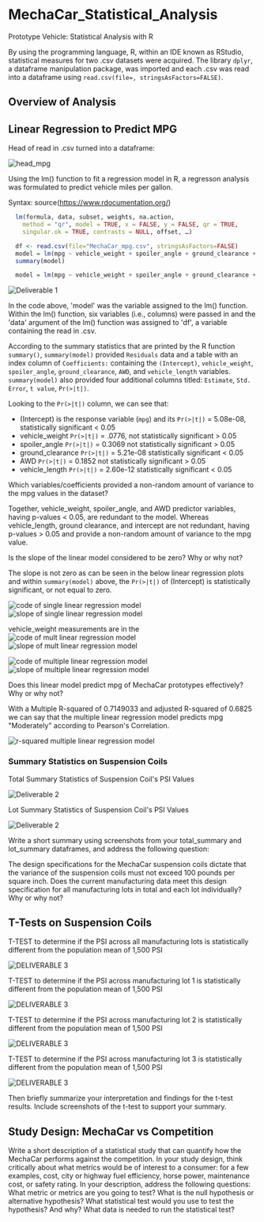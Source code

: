 # MechaCar_Statistical_Analysis
Prototype Vehicle: Statistical Analysis with R

By using the programming language, R, within an IDE known as RStudio, statistical measures for two .csv datasets were acquired. The library `dplyr`, a dataframe manipulation package, was imported and each .csv was read into a dataframe using `read.csv(file=, stringsAsFactors=FALSE)`.

## Overview of Analysis

## Linear Regression to Predict MPG

Head of read in .csv turned into a dataframe:

![head_mpg](https://github.com/derekhuggens/MechaCar_Statistical_Analysis/blob/bef459e0d4ce3209a215c18be05032dce4741bc7/README_IMAGES/head_df_mpg.png)

Using the lm() function to fit a regression model in R, a regresson analysis was formulated to predict vehicle miles per gallon.

Syntax: source(https://www.rdocumentation.org/)

```R
  lm(formula, data, subset, weights, na.action,
    method = "qr", model = TRUE, x = FALSE, y = FALSE, qr = TRUE,
    singular.ok = TRUE, contrasts = NULL, offset, …)
```

```R 
  df <- read.csv(file="MechaCar_mpg.csv", stringsAsFactors=FALSE)
  model = lm(mpg ~ vehicle_weight + spoiler_angle + ground_clearance + AWD + vehicle_length, data = df)
  summary(model)
```

```R 
  model = lm(mpg ~ vehicle_weight + spoiler_angle + ground_clearance + AWD + vehicle_length, data = df)
```

![Deliverable 1](https://github.com/derekhuggens/MechaCar_Statistical_Analysis/blob/ac8dbb6cc2c0cfadc4905b32bf36eeb657316392/README_IMAGES/deliverable_1_summary_highlighted.png)

In the code above, 'model' was the variable assigned to the lm() function. Within the lm() function, six variables (i.e., columns) were passed in and the 'data' argument of the lm() function was assigned to 'df', a variable containing the read in .csv.

According to the summary statistics that are printed by the R function `summary()`, `summary(model)` provided `Residuals` data and a table with an index column of `Coefficients:` containing the `(Intercept)`, `vehicle_weight`, `spoiler_angle`, `ground_clearance`, `AWD`, and `vehicle_length` variables. `summary(model)` also provided four additional columns titled: `Estimate`,  `Std. Error`, `t value`, `Pr(>|t|)`.

Looking to the `Pr(>|t|)` column, we can see that:
* (Intercept) is the response variable (`mpg`) and its `Pr(>|t|)` = 5.08e-08, statistically significant < 0.05
* vehicle_weight `Pr(>|t|)` = .0776, not statistically significant > 0.05
* spoiler_angle `Pr(>|t|)` = 0.3069 not statistically significant > 0.05
* ground_clearance `Pr(>|t|)` = 5.21e-08 statistically significant < 0.05
* AWD `Pr(>|t|)` = 0.1852 not statistically significant > 0.05
* vehicle_length `Pr(>|t|)` = 2.60e-12 statistically significant < 0.05

Which variables/coefficients provided a non-random amount of variance to the mpg values in the dataset?

Together, vehicle_weight, spoiler_angle, and AWD predictor variables, having p-values < 0.05, are redundant to the model. Whereas vehicle_length, ground clearance, and intercept are not redundant, having p-values > 0.05 and provide a non-random amount of variance to the mpg value.

Is the slope of the linear model considered to be zero? Why or why not?

The slope is not zero as can be seen in the below linear regression plots and within `summary(model)` above, the `Pr(>|t|)` of (Intercept) is statistically significant, or not equal to zero.

![code of single linear regression model](https://github.com/derekhuggens/MechaCar_Statistical_Analysis/blob/233e70375be169ceb7639716acf23a356d22ba97/README_IMAGES/mult_linear_regression_code.png)
![slope of single linear regression model](https://github.com/derekhuggens/MechaCar_Statistical_Analysis/blob/233e70375be169ceb7639716acf23a356d22ba97/README_IMAGES/mult_linear_regression_plot_image.png)

vehicle_weight measurements are in the 
![code of mult linear regression model](https://github.com/derekhuggens/MechaCar_Statistical_Analysis/blob/e7a6ada5803b33c61134e2fff04a8a61a3df9763/README_IMAGES/mult_linear_regression_code_reduced_weight.png)
![slope of mult linear regression model](https://github.com/derekhuggens/MechaCar_Statistical_Analysis/blob/e7a6ada5803b33c61134e2fff04a8a61a3df9763/README_IMAGES/mult_linear_regression_reduced_weight.png)

![code of multiple linear regression model](https://github.com/derekhuggens/MechaCar_Statistical_Analysis/blob/233e70375be169ceb7639716acf23a356d22ba97/README_IMAGES/complete_per_var_regression_plot_code.png)
![slope of multiple linear regression model](https://github.com/derekhuggens/MechaCar_Statistical_Analysis/blob/233e70375be169ceb7639716acf23a356d22ba97/README_IMAGES/complete_per_var_regression_plots.png)


Does this linear model predict mpg of MechaCar prototypes effectively? Why or why not?

With a Multiple R-squared of 0.7149033 and adjusted R-squared of 0.6825 we can say that the multiple linear regression model predicts mpg "Moderately" according to Pearson's Correlation. 

![r-squared multiple linear regression model](https://github.com/derekhuggens/MechaCar_Statistical_Analysis/blob/e64b74a5830f87dc043fec36d7ee60fc72890651/README_IMAGES/deliverable_1_summary_highlighted_r_squared.png)

### Summary Statistics on Suspension Coils

Total Summary Statistics of Suspension Coil's PSI Values

![Deliverable 2](https://github.com/derekhuggens/MechaCar_Statistical_Analysis/blob/a859769fd774c63718e1b7e37272ae922fefbde3/README_IMAGES/deliverable_2_total_summary.png)

Lot Summary Statistics of Suspension Coil's PSI Values

![Deliverable 2](https://github.com/derekhuggens/MechaCar_Statistical_Analysis/blob/e130a12b894e3b93f3d8955226ce62b75bb5a381/README_IMAGES/deliverable_2_lot_summary.png)

Write a short summary using screenshots from your total_summary and lot_summary dataframes, and address the following question:

The design specifications for the MechaCar suspension coils dictate that the variance of the suspension coils must not exceed 100 pounds per square inch. Does the current manufacturing data meet this design specification for all manufacturing lots in total and each lot individually? Why or why not?

## T-Tests on Suspension Coils

T-TEST to determine if the PSI across all manufacturing lots is statistically different from the population mean of 1,500 PSI

![DELIVERABLE 3](https://github.com/derekhuggens/MechaCar_Statistical_Analysis/blob/e120b25de40702746ebbdbc45e66f9d6fbfeaa2a/README_IMAGES/one_sample_t_test.png)

T-TEST to determine if the PSI across manufacturing lot 1 is statistically different from the population mean of 1,500 PSI

![DELIVERABLE 3](https://github.com/derekhuggens/MechaCar_Statistical_Analysis/blob/3bf5338012bad8fa6bb9a3d4387e2aca676c5b9d/README_IMAGES/lot1.png)

T-TEST to determine if the PSI across manufacturing lot 2 is statistically different from the population mean of 1,500 PSI

![DELIVERABLE 3](https://github.com/derekhuggens/MechaCar_Statistical_Analysis/blob/3bf5338012bad8fa6bb9a3d4387e2aca676c5b9d/README_IMAGES/lot2.png)

T-TEST to determine if the PSI across manufacturing lot 3 is statistically different from the population mean of 1,500 PSI

![DELIVERABLE 3](https://github.com/derekhuggens/MechaCar_Statistical_Analysis/blob/3bf5338012bad8fa6bb9a3d4387e2aca676c5b9d/README_IMAGES/lot3.png)

Then briefly summarize your interpretation and findings for the t-test results. Include screenshots of the t-test to support your summary.

## Study Design: MechaCar vs Competition

Write a short description of a statistical study that can quantify how the MechaCar performs against the competition. In your study design, think critically about what metrics would be of interest to a consumer: for a few examples, cost, city or highway fuel efficiency, horse power, maintenance cost, or safety rating.
In your description, address the following questions:
What metric or metrics are you going to test?
What is the null hypothesis or alternative hypothesis?
What statistical test would you use to test the hypothesis? And why?
What data is needed to run the statistical test?
